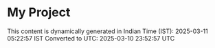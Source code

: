 # My Project

This content is dynamically generated in Indian Time (IST): 2025-03-11 05:22:57 IST
Converted to UTC: 2025-03-10 23:52:57 UTC
